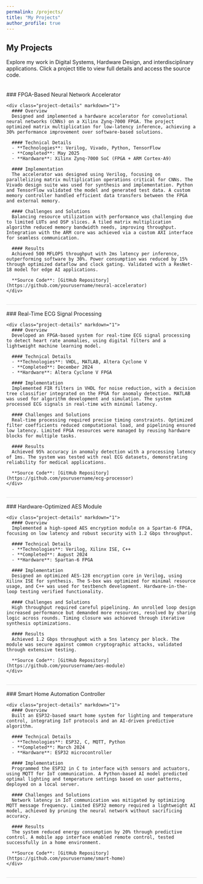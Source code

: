 ```yaml
---
permalink: /projects/
title: "My Projects"
author_profile: true
---
```


## My Projects

Explore my work in Digital Systems, Hardware Design, and interdisciplinary applications. Click a project title to view full details and access the source code.

<div class="projects-list">
  <div class="project-item">
    ### FPGA-Based Neural Network Accelerator

    <div class="project-details" markdown="1">
      #### Overview
      Designed and implemented a hardware accelerator for convolutional neural networks (CNNs) on a Xilinx Zynq-7000 FPGA. The project optimized matrix multiplication for low-latency inference, achieving a 30% performance improvement over software-based solutions.

      #### Technical Details
      - **Technologies**: Verilog, Vivado, Python, TensorFlow
      - **Completed**: May 2025
      - **Hardware**: Xilinx Zynq-7000 SoC (FPGA + ARM Cortex-A9)

      #### Implementation
      The accelerator was designed using Verilog, focusing on parallelizing matrix multiplication operations critical for CNNs. The Vivado design suite was used for synthesis and implementation. Python and TensorFlow validated the model and generated test data. A custom memory controller handled efficient data transfers between the FPGA and external memory.

      #### Challenges and Solutions
      Balancing resource utilization with performance was challenging due to limited LUTs and DSP slices. A tiled matrix multiplication algorithm reduced memory bandwidth needs, improving throughput. Integration with the ARM core was achieved via a custom AXI interface for seamless communication.

      #### Results
      Achieved 500 MFLOPS throughput with 2ms latency per inference, outperforming software by 30%. Power consumption was reduced by 15% through optimized dataflow and clock gating. Validated with a ResNet-18 model for edge AI applications.

      **Source Code**: [GitHub Repository](https://github.com/yourusername/neural-accelerator)
    </div>
  </div>

  <div class="project-item">
    ### Real-Time ECG Signal Processing

    <div class="project-details" markdown="1">
      #### Overview
      Developed an FPGA-based system for real-time ECG signal processing to detect heart rate anomalies, using digital filters and a lightweight machine learning model.

      #### Technical Details
      - **Technologies**: VHDL, MATLAB, Altera Cyclone V
      - **Completed**: December 2024
      - **Hardware**: Altera Cyclone V FPGA

      #### Implementation
      Implemented FIR filters in VHDL for noise reduction, with a decision tree classifier integrated on the FPGA for anomaly detection. MATLAB was used for algorithm development and simulation. The system processed ECG signals in real-time with minimal latency.

      #### Challenges and Solutions
      Real-time processing required precise timing constraints. Optimized filter coefficients reduced computational load, and pipelining ensured low latency. Limited FPGA resources were managed by reusing hardware blocks for multiple tasks.

      #### Results
      Achieved 95% accuracy in anomaly detection with a processing latency of 1ms. The system was tested with real ECG datasets, demonstrating reliability for medical applications.

      **Source Code**: [GitHub Repository](https://github.com/yourusername/ecg-processor)
    </div>
  </div>

  <div class="project-item">
    ### Hardware-Optimized AES Module

    <div class="project-details" markdown="1">
      #### Overview
      Implemented a high-speed AES encryption module on a Spartan-6 FPGA, focusing on low latency and robust security with 1.2 Gbps throughput.

      #### Technical Details
      - **Technologies**: Verilog, Xilinx ISE, C++
      - **Completed**: August 2024
      - **Hardware**: Spartan-6 FPGA

      #### Implementation
      Designed an optimized AES-128 encryption core in Verilog, using Xilinx ISE for synthesis. The S-box was optimized for minimal resource usage, and C++ was used for testbench development. Hardware-in-the-loop testing verified functionality.

      #### Challenges and Solutions
      High throughput required careful pipelining. An unrolled loop design increased performance but demanded more resources, resolved by sharing logic across rounds. Timing closure was achieved through iterative synthesis optimizations.

      #### Results
      Achieved 1.2 Gbps throughput with a 5ns latency per block. The module was secure against common cryptographic attacks, validated through extensive testing.

      **Source Code**: [GitHub Repository](https://github.com/yourusername/aes-module)
    </div>
  </div>

  <div class="project-item">
    ### Smart Home Automation Controller

    <div class="project-details" markdown="1">
      #### Overview
      Built an ESP32-based smart home system for lighting and temperature control, integrating IoT protocols and an AI-driven predictive algorithm.

      #### Technical Details
      - **Technologies**: ESP32, C, MQTT, Python
      - **Completed**: March 2024
      - **Hardware**: ESP32 microcontroller

      #### Implementation
      Programmed the ESP32 in C to interface with sensors and actuators, using MQTT for IoT communication. A Python-based AI model predicted optimal lighting and temperature settings based on user patterns, deployed on a local server.

      #### Challenges and Solutions
      Network latency in IoT communication was mitigated by optimizing MQTT message frequency. Limited ESP32 memory required a lightweight AI model, achieved by pruning the neural network without sacrificing accuracy.

      #### Results
      The system reduced energy consumption by 20% through predictive control. A mobile app interface enabled remote control, tested successfully in a home environment.

      **Source Code**: [GitHub Repository](https://github.com/yourusername/smart-home)
    </div>
  </div>
</div>

<style>
  .projects-list {
    margin-top: 20px;
  }
  .project-item {
    border-bottom: 1px solid #e0e0e0;
    padding: 15px 0;
    cursor: pointer;
    transition: background-color 0.3s ease;
  }
  .project-item:hover {
    background-color: #f5f5f5;
  }
  .project-item h3 {
    margin: 0;
    color: #333;
    font-size: 1.5em;
  }
  .project-details {
    max-height: 0;
    overflow: hidden;
    margin-top: 10px;
    padding: 0 10px;
    background-color: #fff;
    border: 1px solid #e0e0e0;
    border-radius: 4px;
    transition: max-height 0.6s cubic-bezier(0.4, 0, 0.2, 1), padding 0.6s cubic-bezier(0.4, 0, 0.2, 1);
  }
  .project-details.active {
    max-height: 2000px; /* Increased for longer content */
    padding: 10px;
  }
  .project-details p, .project-details ul {
    margin: 8px 0;
  }
  .project-details a {
    color: #007bff;
    text-decoration: none;
  }
  .project-details a:hover {
    text-decoration: underline;
  }
  .project-details h4 {
    color: #333;
    margin: 12px 0 8px;
  }
  @media (max-width: 600px) {
    .project-item {
      padding: 10px 0;
    }
    .project-item h3 {
      font-size: 1.3em;
    }
  }
</style>

<script>
  document.addEventListener('DOMContentLoaded', function() {
    const items = document.querySelectorAll('.project-item');
    items.forEach(item => {
      item.addEventListener('click', function(e) {
        if (e.target.tagName !== 'A') {
          const details = this.querySelector('.project-details');
          const isActive = details.classList.contains('active');
          
          // Close all other details
          document.querySelectorAll('.project-details').forEach(d => {
            d.classList.remove('active');
            d.style.maxHeight = '0';
            d.style.padding = '0 10px';
          });
          
          // Toggle current details
          if (!isActive) {
            details.classList.add('active');
            details.style.maxHeight = details.scrollHeight + 'px';
            details.style.padding = '10px';
          }
        }
      });
    });
  });
</script>